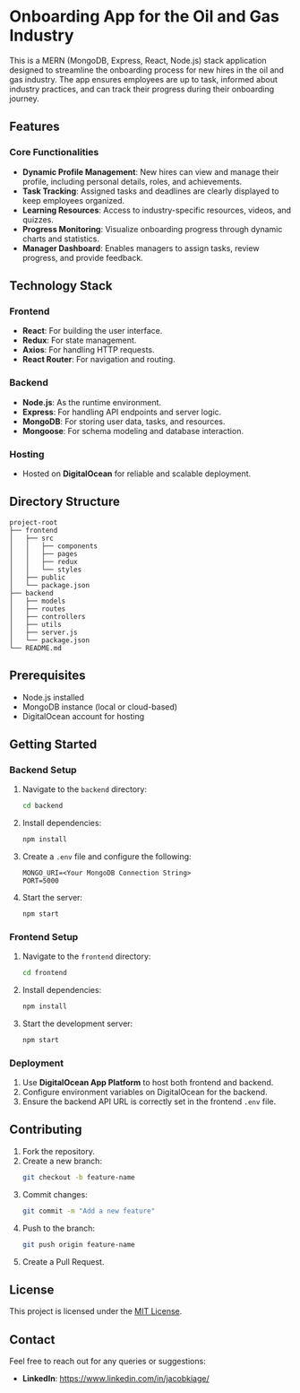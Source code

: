 # Onboarding App for the Oil and Gas Industry

This is a MERN (MongoDB, Express, React, Node.js) stack application designed to streamline the onboarding process for new hires in the oil and gas industry. The app ensures employees are up to task, informed about industry practices, and can track their progress during their onboarding journey.

## Features

### Core Functionalities
- **Dynamic Profile Management**: New hires can view and manage their profile, including personal details, roles, and achievements.
- **Task Tracking**: Assigned tasks and deadlines are clearly displayed to keep employees organized.
- **Learning Resources**: Access to industry-specific resources, videos, and quizzes.
- **Progress Monitoring**: Visualize onboarding progress through dynamic charts and statistics.
- **Manager Dashboard**: Enables managers to assign tasks, review progress, and provide feedback.

## Technology Stack

### Frontend
- **React**: For building the user interface.
- **Redux**: For state management.
- **Axios**: For handling HTTP requests.
- **React Router**: For navigation and routing.

### Backend
- **Node.js**: As the runtime environment.
- **Express**: For handling API endpoints and server logic.
- **MongoDB**: For storing user data, tasks, and resources.
- **Mongoose**: For schema modeling and database interaction.

### Hosting
- Hosted on **DigitalOcean** for reliable and scalable deployment.

## Directory Structure

```
project-root
├── frontend
│   ├── src
│   │   ├── components
│   │   ├── pages
│   │   ├── redux
│   │   └── styles
│   ├── public
│   └── package.json
├── backend
│   ├── models
│   ├── routes
│   ├── controllers
│   ├── utils
│   ├── server.js
│   └── package.json
└── README.md
```

## Prerequisites

- Node.js installed
- MongoDB instance (local or cloud-based)
- DigitalOcean account for hosting

## Getting Started

### Backend Setup
1. Navigate to the `backend` directory:
   ```bash
   cd backend
   ```
2. Install dependencies:
   ```bash
   npm install
   ```
3. Create a `.env` file and configure the following:
   ```
   MONGO_URI=<Your MongoDB Connection String>
   PORT=5000
   ```
4. Start the server:
   ```bash
   npm start
   ```

### Frontend Setup
1. Navigate to the `frontend` directory:
   ```bash
   cd frontend
   ```
2. Install dependencies:
   ```bash
   npm install
   ```
3. Start the development server:
   ```bash
   npm start
   ```

### Deployment
1. Use **DigitalOcean App Platform** to host both frontend and backend.
2. Configure environment variables on DigitalOcean for the backend.
3. Ensure the backend API URL is correctly set in the frontend `.env` file.

## Contributing

1. Fork the repository.
2. Create a new branch:
   ```bash
   git checkout -b feature-name
   ```
3. Commit changes:
   ```bash
   git commit -m "Add a new feature"
   ```
4. Push to the branch:
   ```bash
   git push origin feature-name
   ```
5. Create a Pull Request.

## License

This project is licensed under the [MIT License](LICENSE).

## Contact

Feel free to reach out for any queries or suggestions:
- **LinkedIn**: https://www.linkedin.com/in/jacobkiage/



